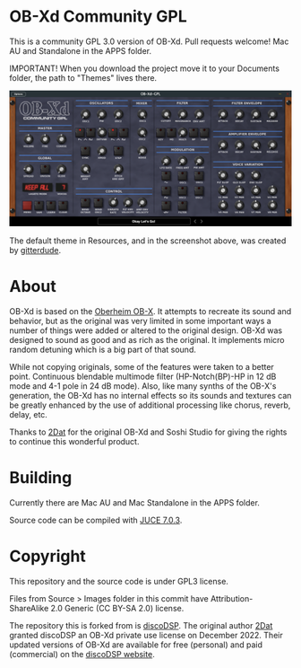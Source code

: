 # OB-Xd Community GPL

This is a community GPL 3.0 version of OB-Xd. Pull requests welcome! Mac AU and Standalone in the APPS folder.

IMPORTANT! When you download the project move it to your Documents folder, the path to "Themes" lives there.

![](OB-Xd-GPL-Screenshot.png)

The default theme in Resources, and in the screenshot above, was created by [gitterdude](https://github.com/gitterdude).

# About

OB-Xd is based on the [Oberheim OB-X](https://wikipedia.org/wiki/Oberheim_OB-X). It attempts to recreate its sound and behavior, but as the original was very limited in some important ways a number of things were added or altered to the original design. OB-Xd was designed to sound as good and as rich as the original. It implements micro random detuning which is a big part of that sound.

While not copying originals, some of the features were taken to a better point. Continuous blendable multimode filter (HP-Notch(BP)-HP in 12 dB mode and 4-1 pole in 24 dB mode). Also, like many synths of the OB-X's generation, the OB-Xd has no internal effects so its sounds and textures can be greatly enhanced by the use of additional processing like chorus, reverb, delay, etc.

Thanks to [2Dat](https://github.com/2DaT/Obxd) for the original OB-Xd and Soshi Studio for giving the rights to continue this wonderful product.

# Building

Currently there are Mac AU and Mac Standalone in the APPS folder.

Source code can be compiled with [JUCE 7.0.3](https://github.com/juce-framework/JUCE/releases/tag/7.0.3). 

# Copyright

This repository and the source code is under GPL3 license.

Files from Source > Images folder in this commit have Attribution-ShareAlike 2.0 Generic (CC BY-SA 2.0) license.

The repository this is forked from is [discoDSP](https://github.com/reales/OB-Xd). The original author [2Dat](https://github.com/2DaT/Obxd) granted discoDSP an OB-Xd private use license on December 2022. Their updated versions of OB-Xd are available for free (personal) and paid (commercial) on the [discoDSP website](https://www.discodsp.com/obxd/).
